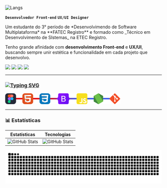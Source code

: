 ![Langs](https://capsule-render.vercel.app/api?type=venom&color=0:E2000C,100:3858E9&height=200&section=header&text=Olá,%20Eu%20sou%20o%20JP!&fontSize=50&fontColor=ffffff)

**`Desenvolvedor Front-end`** **`UX/UI Designer`**


<div>
Um estudante do 3° período de *Desenvolvimendo de Software Multiplataforma* na **FATEC Registro** e formado como _Técnico em Desenvolvimento de SIstemas_ na ETEC Registro.

Tenho grande afinidade com **desenvolvimento Front-end** e **UX/UI**, buscando sempre unir estética e funcionalidade em cada projeto que desenvolvo. 
 




<a href="https://www.instagram.com/um_jotape/" target="_blank"> <img src="https://img.shields.io/badge/-Instagram-D20627?style=for-the-badge&logo=instagram&logoColor=white"></a>
<a href="https://discord.com/users/xotapeee" target="_blank"><img src="https://img.shields.io/badge/-Discord-A02161?style=for-the-badge&logo=discord&logoColor=white"></a>
<a href="mailto:joaopaulo.rustichelli@gmail.com" target="_blank"><img src="https://img.shields.io/badge/-Gmail-6142B2?style=for-the-badge&logo=gmail&logoColor=white"></a>
<a href="https://www.linkedin.com/in/joao-paulo-goreri-rustichelli-78301b232" target="_blank"><img src="https://img.shields.io/badge/-LinkedIn-4451D8?style=for-the-badge&logo=linkedin&logoColor=white"></a>

</div>


---


### [![Typing SVG](https://readme-typing-svg.herokuapp.com?font=Fira+Code&weight=600&duration=4000&pause=1000&color=DE3B7E&width=350&height=33&lines=%E2%9A%99%EF%B8%8FLinguagens+e+Tecnologias)](https://git.io/typing-svg)

<img src="./images/tecnologias3.png" alt="Logo do Projeto" width="370px">




---

### 📊 Estatísticas

<!-- Usando tabela para colocar as divs lado a lado -->

| Estatísticas | Tecnologias |
|--------------|-------------|
| ![GitHub Stats](https://github-readme-stats.vercel.app/api?username=joao1paulo&theme=radical&show_icons=true&locale=en) | ![GitHub Stats](https://github-readme-stats.vercel.app/api/top-langs/?username=Joao1paulo&theme=radical&layout=compact&custom_title=Tecnologias&langs_count=9) |




<img src="https://raw.githubusercontent.com/Joao1paulo/Joao1paulo/output/snake.svg" alt="Snake animation"/>
 
